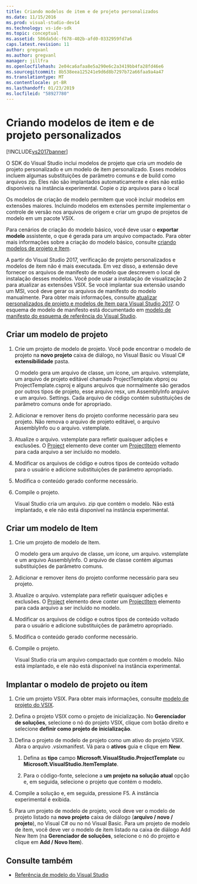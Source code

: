 ```yaml
---
title: Criando modelos de item e de projeto personalizados
ms.date: 11/15/2016
ms.prod: visual-studio-dev14
ms.technology: vs-ide-sdk
ms.topic: conceptual
ms.assetid: 586da5dc-f678-402b-afd0-0332959fd7a6
caps.latest.revision: 11
author: gregvanl
ms.author: gregvanl
manager: jillfra
ms.openlocfilehash: 2e04ca6afaa8e5a290e6c2a3419bb4fa28fd46e6
ms.sourcegitcommit: 8b538eea125241e9d6d8b7297b72a66faa9a4a47
ms.translationtype: MT
ms.contentlocale: pt-BR
ms.lasthandoff: 01/23/2019
ms.locfileid: "58927780"
---
```

# <a name="creating-custom-project-and-item-templates"></a>Criando modelos de item e de projeto personalizados
[!INCLUDE[vs2017banner](../includes/vs2017banner.md)]

O SDK do Visual Studio inclui modelos de projeto que cria um modelo de projeto personalizado e um modelo de item personalizado. Esses modelos incluem algumas substituições de parâmetro comuns e de build como arquivos zip. Eles não são implantados automaticamente e eles não estão disponíveis na instância experimental. Copie o zip arquivos para o local

Os modelos de criação de modelo permitem que você incluir modelos em extensões maiores. Incluindo modelos em extensões permite implementar o controle de versão nos arquivos de origem e criar um grupo de projetos de modelo em um pacote VSIX.

Para cenários de criação do modelo básico, você deve usar o **exportar modelo** assistente, o que é gerada para um arquivo compactado. Para obter mais informações sobre a criação do modelo básico, consulte [criando modelos de projeto e Item](../ide/creating-project-and-item-templates.md).

A partir do Visual Studio 2017, verificação de projeto personalizados e modelos de item não é mais executada. Em vez disso, a extensão deve fornecer os arquivos de manifesto de modelo que descrevem o local de instalação desses modelos. Você pode usar a instalação de visualização 2 para atualizar as extensões VSIX. Se você implantar sua extensão usando um MSI, você deve gerar os arquivos de manifesto do modelo manualmente. Para obter mais informações, consulte [atualizar personalizados de projeto e modelos de Item para Visual Studio 2017](/visualstudio/extensibility/upgrading-custom-project-and-item-templates-for-visual-studio-2017?view=vs-2015). O esquema de modelo de manifesto está documentado em [modelo de manifesto do esquema de referência do Visual Studio](/visualstudio/extensibility/visual-studio-template-manifest-schema-reference).

## <a name="create-a-project-template"></a>Criar um modelo de projeto

1.  Crie um projeto de modelo de projeto. Você pode encontrar o modelo de projeto na **novo projeto** caixa de diálogo, no Visual Basic ou Visual C# **extensibilidade** pasta.

     O modelo gera um arquivo de classe, um ícone, um arquivo. vstemplate, um arquivo de projeto editável chamado ProjectTemplate.vbproj ou ProjectTemplate.csproj e alguns arquivos que normalmente são gerados por outros tipos de projeto, esse arquivo resx, um AssemblyInfo arquivo e um arquivo. Settings. Cada arquivo de código contém substituições de parâmetro comuns onde for apropriado.

2.  Adicionar e remover itens do projeto conforme necessário para seu projeto. Não remova o arquivo de projeto editável, o arquivo AssemblyInfo ou o arquivo. vstemplate.

3.  Atualize o arquivo. vstemplate para refletir quaisquer adições e exclusões. O [Project](../extensibility/project-element-visual-studio-templates.md) elemento deve conter um [ProjectItem](../extensibility/projectitem-element-visual-studio-item-templates.md) elemento para cada arquivo a ser incluído no modelo.

4.  Modificar os arquivos de código e outros tipos de conteúdo voltado para o usuário e adicione substituições de parâmetro apropriado.

5.  Modifica o conteúdo gerado conforme necessário.

6.  Compile o projeto.

     Visual Studio cria um arquivo. zip que contém o modelo. Não está implantado, e ele não está disponível na instância experimental.

## <a name="create-an-item-template"></a>Criar um modelo de Item

1.  Crie um projeto de modelo de Item.

     O modelo gera um arquivo de classe, um ícone, um arquivo. vstemplate e um arquivo AssemblyInfo. O arquivo de classe contém algumas substituições de parâmetro comuns.

2.  Adicionar e remover itens do projeto conforme necessário para seu projeto.

3.  Atualize o arquivo. vstemplate para refletir quaisquer adições e exclusões. O [Project](../extensibility/project-element-visual-studio-templates.md) elemento deve conter um [ProjectItem](../extensibility/projectitem-element-visual-studio-item-templates.md) elemento para cada arquivo a ser incluído no modelo.

4.  Modificar os arquivos de código e outros tipos de conteúdo voltado para o usuário e adicione substituições de parâmetro apropriado.

5.  Modifica o conteúdo gerado conforme necessário.

6.  Compile o projeto.

     Visual Studio cria um arquivo compactado que contém o modelo. Não está implantado, e ele não está disponível na instância experimental.

## <a name="deploy-the-project-or-item-template"></a>Implantar o modelo de projeto ou item

1.  Crie um projeto VSIX. Para obter mais informações, consulte [modelo de projeto do VSIX](../extensibility/vsix-project-template.md).

2.  Defina o projeto VSIX como o projeto de inicialização. No **Gerenciador de soluções**, selecione o nó do projeto VSIX, clique com botão direito e selecione **definir como projeto de inicialização**.

3.  Defina o projeto de modelo de projeto como um ativo do projeto VSIX. Abra o arquivo .vsixmanifest. Vá para o **ativos** guia e clique em **New**.

    1.  Defina as **tipo** campo **Microsoft.VisualStudio.ProjectTemplate** ou **Microsoft.VisualStudio.ItemTemplate**.

    2.  Para o código-fonte, selecione a **um projeto na solução atual** opção e, em seguida, selecione o projeto que contém o modelo.

4.  Compile a solução e, em seguida, pressione F5. A instância experimental é exibida.

5.  Para um projeto de modelo de projeto, você deve ver o modelo de projeto listado na **novo projeto** caixa de diálogo (**arquivo / novo / projeto**), no Visual C# ou no nó Visual Basic. Para um projeto de modelo de item, você deve ver o modelo de item listado na caixa de diálogo Add New Item (na **Gerenciador de soluções**, selecione o nó do projeto e clique em **Add / Novo Item**).

## <a name="see-also"></a>Consulte também

- [Referência de modelo do Visual Studio](../ide/visual-studio-template-reference.md)